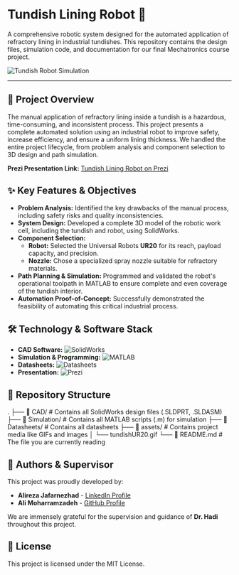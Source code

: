 # Tundish Lining Robot 🦾

A comprehensive robotic system designed for the automated application of refractory lining in industrial tundishes. This repository contains the design files, simulation code, and documentation for our final Mechatronics course project.

![Tundish Robot Simulation](./assets/tundishUR20.gif)

---

## 📜 Project Overview

The manual application of refractory lining inside a tundish is a hazardous, time-consuming, and inconsistent process. This project presents a complete automated solution using an industrial robot to improve safety, increase efficiency, and ensure a uniform lining thickness. We handled the entire project lifecycle, from problem analysis and component selection to 3D design and path simulation.

**Prezi Presentation Link:** [Tundish Lining Robot on Prezi](https://prezi.com/view/IGm1Mo9iTPEnZJsV96Pa/)

## ✨ Key Features & Objectives

- **Problem Analysis:** Identified the key drawbacks of the manual process, including safety risks and quality inconsistencies.
- **System Design:** Developed a complete 3D model of the robotic work cell, including the tundish and robot, using SolidWorks.
- **Component Selection:**
    - **Robot:** Selected the Universal Robots **UR20** for its reach, payload capacity, and precision.
    - **Nozzle:** Chose a specialized spray nozzle suitable for refractory materials.
- **Path Planning & Simulation:** Programmed and validated the robot's operational toolpath in MATLAB to ensure complete and even coverage of the tundish interior.
- **Automation Proof-of-Concept:** Successfully demonstrated the feasibility of automating this critical industrial process.

## 🛠️ Technology & Software Stack

- **CAD Software:** ![SolidWorks](CAD)
- **Simulation & Programming:** ![MATLAB](MatlabFiles)
- **Datasheets:** ![Datasheets](Datasheets)
- **Presentation:** ![Prezi](https://img.shields.io/badge/Prezi-3D4146?style=for-the-badge&logo=prezi&logoColor=white)

## 📁 Repository Structure


.
├── 📂 CAD/                      # Contains all SolidWorks design files (.SLDPRT, .SLDASM)
├── 📂 Simulation/               # Contains all MATLAB scripts (.m) for simulation
├── 📂 Datasheets/               # Contains all datasheets
├── 📂 assets/                   # Contains project media like GIFs and images
│   └── tundishUR20.gif
└── 📄 README.md                # The file you are currently reading


## 👥 Authors & Supervisor

This project was proudly developed by:

- **Alireza Jafarnezhad** - [LinkedIn Profile](https://www.linkedin.com/in/alireza-jmo/)
- **Ali Moharramzadeh** - [GitHub Profile](https://github.com/alipgm)

We are immensely grateful for the supervision and guidance of **Dr. Hadi** throughout this project.

## 📄 License

This project is licensed under the MIT License.
